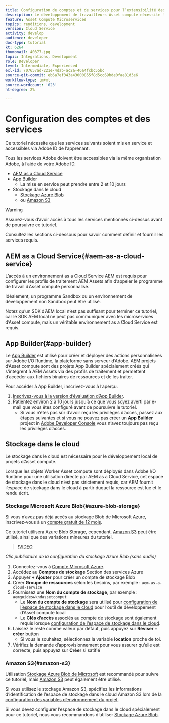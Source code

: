 ```yaml
---
title: Configuration de comptes et de services pour l’extensibilité des Assets compute
description: Le développement de travailleurs Asset compute nécessite l’accès à des comptes et à des services, y compris AEM as a Cloud Service, App Builder et le stockage dans le cloud fourni par Microsoft ou Amazon.
feature: Asset Compute Microservices
topics: renditions, development
version: Cloud Service
activity: develop
audience: developer
doc-type: tutorial
kt: 6264
thumbnail: 40377.jpg
topic: Integrations, Development
role: Developer
level: Intermediate, Experienced
exl-id: 707657ad-221e-4dab-ac2a-46a4fcbc55bc
source-git-commit: eb6a7ef343a43000855f8d5cc69bde0fae81d3e6
workflow-type: tm+mt
source-wordcount: '623'
ht-degree: 2%

---
```


# Configuration des comptes et des services

Ce tutoriel nécessite que les services suivants soient mis en service et accessibles via Adobe ID de l’apprenant.

Tous les services Adobe doivent être accessibles via la même organisation Adobe, à l’aide de votre Adobe ID.

+ [AEM as a Cloud Service](#aem-as-a-cloud-service)
+ [App Builder](#app-builder)
   + La mise en service peut prendre entre 2 et 10 jours
+ Stockage dans le cloud
   + [Stockage Azure Blob](https://azure.microsoft.com/en-us/services/storage/blobs/)
   + ou [Amazon S3](https://aws.amazon.com/s3/?did=ft_card&amp;trk=ft_card)

>[!WARNING]
>
>Assurez-vous d’avoir accès à tous les services mentionnés ci-dessus avant de poursuivre ce tutoriel.
> 
> Consultez les sections ci-dessous pour savoir comment définir et fournir les services requis.

## AEM as a Cloud Service{#aem-as-a-cloud-service}

L’accès à un environnement as a Cloud Service AEM est requis pour configurer les profils de traitement AEM Assets afin d’appeler le programme de travail d’Asset compute personnalisé.

Idéalement, un programme Sandbox ou un environnement de développement non Sandbox peut être utilisé.

Notez qu’un SDK d’AEM local n’est pas suffisant pour terminer ce tutoriel, car le SDK AEM local ne peut pas communiquer avec les microservices d’Asset compute, mais un véritable environnement as a Cloud Service est requis.

## App Builder{#app-builder}

Le [App Builder](https://developer.adobe.com/app-builder/) est utilisé pour créer et déployer des actions personnalisées sur Adobe I/O Runtime, la plateforme sans serveur d’Adobe. AEM projets d’Asset compute sont des projets App Builder spécialement créés qui s’intègrent à AEM Assets via des profils de traitement et permettent d’accéder aux fichiers binaires de ressources et de les traiter.

Pour accéder à App Builder, inscrivez-vous à l’aperçu.

1. [Inscrivez-vous à la version d’évaluation d’App Builder](https://developer.adobe.com/app-builder/trial/).
1. Patientez environ 2 à 10 jours jusqu’à ce que vous soyez averti par e-mail que vous êtes configuré avant de poursuivre le tutoriel.
   + Si vous n’êtes pas sûr d’avoir reçu les privilèges d’accès, passez aux étapes suivantes et si vous ne pouvez pas créer un __App Builder__ project in [Adobe Developer Console](https://developer.adobe.com/console/) vous n’avez toujours pas reçu les privilèges d’accès.

## Stockage dans le cloud

Le stockage dans le cloud est nécessaire pour le développement local de projets d’Asset compute.

Lorsque les objets Worker Asset compute sont déployés dans Adobe I/O Runtime pour une utilisation directe par AEM as a Cloud Service, cet espace de stockage dans le cloud n’est pas strictement requis, car AEM fournit l’espace de stockage dans le cloud à partir duquel la ressource est lue et le rendu écrit.

### Stockage Microsoft Azure Blob{#azure-blob-storage}

Si vous n’avez pas déjà accès au stockage Blob de Microsoft Azure, inscrivez-vous à un [compte gratuit de 12 mois](https://azure.microsoft.com/en-us/free/).

Ce tutoriel utilisera Azure Blob Storage, cependant. [Amazon S3](#amazon-s3) peut être utilisé, ainsi que des variations mineures du tutoriel.

>[!VIDEO](https://video.tv.adobe.com/v/40377/?quality=12&learn=on)

_Clic publicitaire de la configuration du stockage Azure Blob (sans audio)_

1. Connectez-vous à [Compte Microsoft Azure](https://azure.microsoft.com/en-us/account/).
1. Accédez au __Comptes de stockage__ Section des services Azure
1. Appuyer __+ Ajouter__ pour créer un compte de stockage Blob
1. Créer __Groupe de ressources__ selon les besoins, par exemple : `aem-as-a-cloud-service`
1. Fournissez une __Nom du compte de stockage__, par exemple : `aemguideswkndassetcomput`
   + Le __Nom du compte de stockage__ sera utilisé pour [configuration de l’espace de stockage dans le cloud](../develop/environment-variables.md) pour l’outil de développement d’Asset compute local
   + Le __Clés d’accès__ associés au compte de stockage sont également requis lorsque [configuration de l’espace de stockage dans le cloud](../develop/environment-variables.md).
1. Laissez le reste comme valeur par défaut, puis appuyez sur __Réviser + créer__ button
   + Si vous le souhaitez, sélectionnez la variable __location__ proche de toi.
1. Vérifiez la demande d’approvisionnement pour vous assurer qu’elle est correcte, puis appuyez sur __Créer__ si satifié

### Amazon S3{#amazon-s3}

Utilisation [Stockage Azure Blob de Microsoft](#azure-blob-storage) est recommandé pour suivre ce tutoriel, mais [Amazon S3](https://aws.amazon.com/s3/?did=ft_card&amp;trk=ft_card) peut également être utilisé.

Si vous utilisez le stockage Amazon S3, spécifiez les informations d’identification de l’espace de stockage dans le cloud Amazon S3 lors de la [configuration des variables d’environnement du projet](../develop/environment-variables.md#amazon-s3).

Si vous devez configurer l’espace de stockage dans le cloud spécialement pour ce tutoriel, nous vous recommandons d’utiliser [Stockage Azure Blob](#azure-blob-storage).

